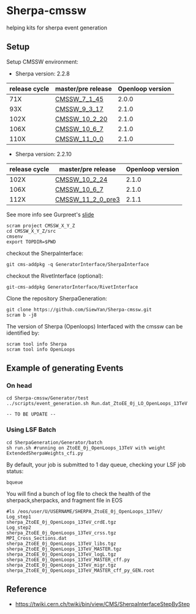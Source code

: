 # Sherpa-cmssw
helping kits for sherpa event generation

## Setup

   Setup CMSSW environment:
   - Sherpa version: 2.2.8
   
   | release cycle | master/pre release | Openloop version |
   | ------------- | ------------- | ------------- |
   | 71X  | [CMSSW_7_1_45](https://github.com/cms-sw/cmssw/releases/CMSSW_7_1_45)  | 2.0.0 |
   | 93X  | [CMSSW_9_3_17](https://github.com/cms-sw/cmssw/releases/CMSSW_9_3_17)  | 2.1.0 |
   | 102X | [CMSSW_10_2_20](https://github.com/cms-sw/cmssw/releases/CMSSW_10_2_20)| 2.1.0 |
   | 106X | [CMSSW_10_6_7](https://github.com/cms-sw/cmssw/releases/CMSSW_10_6_8)  | 2.1.0 |
   | 110X | [CMSSW_11_0_0](https://github.com/cms-sw/cmssw/releases/CMSSW_11_0_0)  | 2.1.0 |
   
   - Sherpa version: 2.2.10
   
   | release cycle | master/pre release  | Openloop version |
   | ------------- | ------------- | ------------- |
   | 102X | [CMSSW_10_2_24](https://cmssdt.cern.ch/SDT/ReleaseNotes/CMSSW_10/CMSSW_10_2_24.html)| 2.1.0 |
   | 106X | [CMSSW_10_6_7](https://cmssdt.cern.ch/SDT/ReleaseNotes/CMSSW_10/CMSSW_10_6_15.html)  | 2.1.0 |
   | 112X | [CMSSW_11_2_0_pre3](https://cmssdt.cern.ch/SDT/ReleaseNotes/CMSSW_11/CMSSW_11_2_0_pre3.html)| 2.1.1 |
   
   
   
  See more info see Gurpreet's [slide](https://indico.cern.ch/event/873792/contributions/3718710/attachments/1981426/3299820/Sherpa_status_CMS.pdf)
  

   ```
   scram project CMSSW_X_Y_Z
   cd CMSSW_X_Y_Z/src
   cmsenv	 
   export TOPDIR=$PWD
   ```

   checkout the SherpaInterface: 

   ```
   git cms-addpkg -q GeneratorInterface/SherpaInterface
   ```

   checkout the RivetInterface (optional):

   ```
   git-cms-addpkg GeneratorInterface/RivetInterface
   ```

   Clone the repository SherpaGeneration:

   ```
   git clone https://github.com/SiewYan/Sherpa-cmssw.git
   scram b -j8
   ```
   
   The version of Sherpa (Openloops) Interfaced with the cmssw can be identified by:

   ```
   scram tool info Sherpa
   scram tool info OpenLoops
   ```

## Example of generating Events

   ### On head

   ```
   cd Sherpa-cmssw/Generator/test
   ../scripts/event_generation.sh Run.dat_ZtoEE_0j_LO_OpenLoops_13TeV
   ```
    -- TO BE UPDATE --
   ### Using LSF Batch

   ```
   cd SherpaGeneration/Generator/batch
   sh run.sh #running on ZtoEE_0j_OpenLoops_13TeV with weight ExtendedSherpaWeights_cfi.py
   ```

   By default, your job is submitted to 1 day queue, checking your LSF job status:

   ```
   bqueue
   ```
   
   You will find a bunch of log file to check the health of the sherpack,sherpacks, and fragment file in EOS

   ```
   #ls /eos/user/U/USERNAME/SHERPA_ZtoEE_0j_OpenLoops_13TeV/
   Log_step1                                               sherpa_ZtoEE_0j_OpenLoops_13TeV_crdE.tgz
   Log_step2                                               sherpa_ZtoEE_0j_OpenLoops_13TeV_crss.tgz
   MPI_Cross_Sections.dat                                  sherpa_ZtoEE_0j_OpenLoops_13TeV_libs.tgz
   sherpa_ZtoEE_0j_OpenLoops_13TeV_MASTER.tgz              sherpa_ZtoEE_0j_OpenLoops_13TeV_logL.tgz
   sherpa_ZtoEE_0j_OpenLoops_13TeV_MASTER_cff.py           sherpa_ZtoEE_0j_OpenLoops_13TeV_migr.tgz
   sherpa_ZtoEE_0j_OpenLoops_13TeV_MASTER_cff_py_GEN.root   
   ```

## Reference

   - https://twiki.cern.ch/twiki/bin/view/CMS/SherpaInterfaceStepByStep
